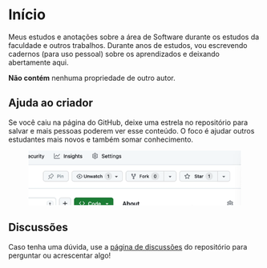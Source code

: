 # Início

Meus estudos e anotações sobre a área de Software durante os estudos da faculdade e outros trabalhos. Durante anos de estudos, vou escrevendo cadernos (para uso pessoal) sobre os aprendizados e deixando abertamente aqui.

**Não contém** nenhuma propriedade de outro autor.

## Ajuda ao criador

Se você caiu na página do GitHub, deixe uma estrela no repositório para salvar e mais pessoas poderem ver esse conteúdo. O foco é ajudar outros estudantes mais novos e também somar conhecimento.

<figure><img src=".gitbook/assets/github_star.gif" alt=""><figcaption></figcaption></figure>

## Discussões

Caso tenha uma dúvida, use a [página de discussões](https://github.com/leogianfagna/MeusEstudos/discussions/new/choose) do repositório para perguntar ou acrescentar algo!
